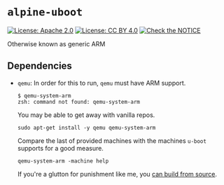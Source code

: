 # `alpine-uboot`

[![License: Apache 2.0](https://img.shields.io/badge/License-Apache%202.0-blue.svg)](https://opensource.org/licenses/Apache-2.0)  [![License: CC BY 4.0](https://img.shields.io/badge/License-CC%20BY%204.0-lightgrey.svg)](https://creativecommons.org/licenses/by/4.0/) [![Check the NOTICE](https://img.shields.io/badge/Check%20the-NOTICE-420C3B.svg)](./NOTICE)

Otherwise known as generic ARM

## Dependencies

* `qemu`: In order for this to run, `qemu` must have ARM support.

    ```
    $ qemu-system-arm
    zsh: command not found: qemu-system-arm
    ```
    You may be able to get away with vanilla repos.
    ```
    sudo apt-get install -y qemu qemu-system-arm
    ```
    Compare the last of provided machines with the machines `u-boot` supports for a good measure.
    ```
    qemu-system-arm -machine help
    ```

    If you're a glutton for punishment like me, you [can build from source](https://wiki.qemu.org/Documentation).
